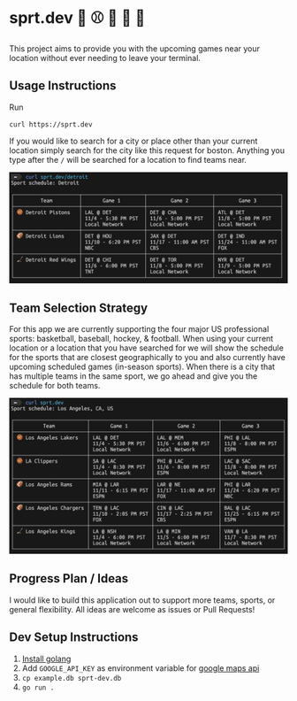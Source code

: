 # sprt.dev 🥌 ⚾ 🏀 🏈 🏒

This project aims to provide you with the upcoming games near your location without ever needing to leave your terminal.

## Usage Instructions

Run

```
curl https://sprt.dev
```

If you would like to search for a city or place other than your current location simply search for the city like this request for boston. Anything you type after the `/` will be searched for a location to find teams near.

![output for detroit sports schedule](/docs/detroit.png)

## Team Selection Strategy

For this app we are currently supporting the four major US professional sports: basketball, baseball, hockey, & football. When using your current location or a location that you have searched for we will show the schedule for the sports that are closest geographically to you and also currently have upcoming scheduled games (in-season sports). When there is a city that has multiple teams in the same sport, we go ahead and give you the schedule for both teams.

![output for los angeles sports schedule](/docs/default.png)

## Progress Plan / Ideas

I would like to build this application out to support more teams, sports, or general flexibility. All ideas are welcome as issues or Pull Requests!

## Dev Setup Instructions

1. [Install golang](https://go.dev/learn/)
2. Add `GOOGLE_API_KEY` as environment variable for [google maps api](https://developers.google.com/maps/documentation/javascript/get-api-key)
3. `cp example.db sprt-dev.db`
4. `go run .`
